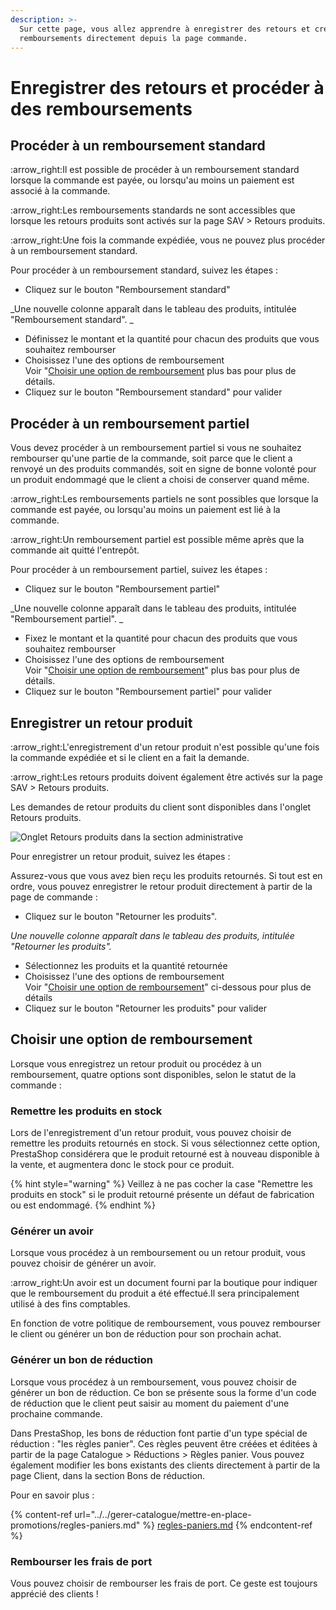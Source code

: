 ```yaml
---
description: >-
  Sur cette page, vous allez apprendre à enregistrer des retours et créer des
  remboursements directement depuis la page commande.
---
```


# Enregistrer des retours et procéder à des remboursements

## Procéder à un remboursement standard

:arrow\_right:Il est possible de procéder à un remboursement standard lorsque la commande est payée, ou lorsqu'au moins un paiement est associé à la commande.&#x20;

:arrow\_right:Les remboursements standards ne sont accessibles que lorsque les retours produits sont activés sur la page SAV > Retours produits.&#x20;

:arrow\_right:Une fois la commande expédiée, vous ne pouvez plus procéder à un remboursement standard.

Pour procéder à un remboursement standard, suivez les étapes :

* Cliquez sur le bouton "Remboursement standard"

_Une nouvelle colonne apparaît dans le tableau des produits, intitulée "Remboursement standard". _

* Définissez le montant et la quantité pour chacun des produits que vous souhaitez rembourser
* Choisissez l'une des options de remboursement \
  Voir "[Choisir une option de remboursement](retours-remboursements.md#choisir-une-option-de-remboursement) plus bas pour plus de détails.&#x20;
* Cliquez sur le bouton "Remboursement standard" pour valider

## Procéder à un remboursement partiel

Vous devez procéder à un remboursement partiel si vous ne souhaitez rembourser qu'une partie de la commande, soit parce que le client a renvoyé un des produits commandés, soit en signe de bonne volonté pour un produit endommagé que le client a choisi de conserver quand même.

:arrow\_right:Les remboursements partiels ne sont possibles que lorsque la commande est payée, ou lorsqu'au moins un paiement est lié à la commande.&#x20;

:arrow\_right:Un remboursement partiel est possible même après que la commande ait quitté l'entrepôt.

Pour procéder à un remboursement partiel, suivez les étapes :&#x20;

* Cliquez sur le bouton "Remboursement partiel"

_Une nouvelle colonne apparaît dans le tableau des produits, intitulée "Remboursement partiel". _

* Fixez le montant et la quantité pour chacun des produits que vous souhaitez rembourser&#x20;
* Choisissez l'une des options de remboursement\
  Voir "[Choisir une option de remboursement](retours-remboursements.md#choisir-une-option-de-remboursement)" plus bas pour plus de détails.&#x20;
* Cliquez sur le bouton "Remboursement partiel" pour valider

## Enregistrer un retour produit

:arrow\_right:L'enregistrement d'un retour produit n'est possible qu'une fois la commande expédiée et si le client en a fait la demande.&#x20;

:arrow\_right:Les retours produits doivent également être activés sur la page SAV > Retours produits.&#x20;

Les demandes de retour produits du client sont disponibles dans l'onglet Retours produits.

![Onglet Retours produits dans la section administrative ](<../../../../.gitbook/assets/image (15).png>)

Pour enregistrer un retour produit, suivez les étapes :

Assurez-vous que vous avez bien reçu les produits retournés. Si tout est en ordre, vous pouvez enregistrer le retour produit directement à partir de la page de commande :

* Cliquez sur le bouton "Retourner les produits".

_Une nouvelle colonne apparaît dans le tableau des produits, intitulée "Retourner les produits"._

* Sélectionnez les produits et la quantité retournée
* Choisissez l'une des options de remboursement \
  Voir "[Choisir une option de remboursement](retours-remboursements.md#choisir-une-option-de-remboursement)" ci-dessous pour plus de détails
* Cliquez sur le bouton "Retourner les produits" pour valider

## Choisir une option de remboursement

Lorsque vous enregistrez un retour produit ou procédez à un remboursement, quatre options sont disponibles, selon le statut de la commande :&#x20;

### Remettre les produits en stock

Lors de l'enregistrement d'un retour produit, vous pouvez choisir de remettre les produits retournés en stock. Si vous sélectionnez cette option, PrestaShop considérera que le produit retourné est à nouveau disponible à la vente, et augmentera donc le stock pour ce produit.

{% hint style="warning" %}
Veillez à ne pas cocher la case "Remettre les produits en stock" si le produit retourné présente un défaut de fabrication ou est endommagé.
{% endhint %}

### Générer un avoir&#x20;

Lorsque vous procédez à un remboursement ou un retour produit, vous pouvez choisir de générer un avoir.&#x20;

:arrow\_right:Un avoir est un document fourni par la boutique pour indiquer que le remboursement du produit a été effectué.Il sera principalement utilisé à des fins comptables.&#x20;

En fonction de votre politique de remboursement, vous pouvez rembourser le client ou générer un bon de réduction pour son prochain achat.

### Générer un bon de réduction&#x20;

Lorsque vous procédez à un remboursement, vous pouvez choisir de générer un bon de réduction. Ce bon se présente sous la forme d'un code de réduction que le client peut saisir au moment du paiement d'une prochaine commande.

Dans PrestaShop, les bons de réduction font partie d'un type spécial de réduction : "les règles panier". Ces règles peuvent être créées et éditées à partir de la page Catalogue > Réductions > Règles panier. Vous pouvez également modifier les bons existants des clients directement à partir de la page Client, dans la section Bons de réduction.

Pour en savoir plus :

{% content-ref url="../../gerer-catalogue/mettre-en-place-promotions/regles-paniers.md" %}
[regles-paniers.md](../../gerer-catalogue/mettre-en-place-promotions/regles-paniers.md)
{% endcontent-ref %}

### Rembourser les frais de port&#x20;

Vous pouvez choisir de rembourser les frais de port. Ce geste est toujours apprécié des clients !

